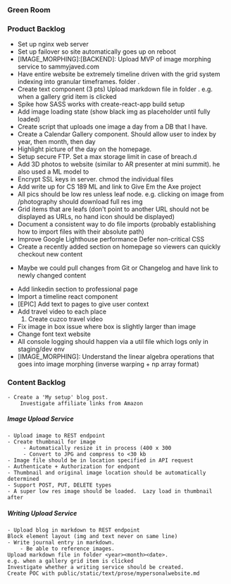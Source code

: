 ### Green Room


### Product Backlog
- Set up nginx web server
- Set up failover so site automatically goes up on reboot
- [IMAGE_MORPHING]:[BACKEND]: Upload MVP of image morphing service to sammyjaved.com
- Have entire website be extremely timeline driven with the grid system indexing into granular timeframes. folder <year><month><date>.
- Create text component (3 pts)
Upload markdown file in folder <year><month><date>.
e.g. when a gallery grid item is clicked
- Spike how SASS works with create-react-app build setup
- Add image loading state (show black img as placeholder until fully loaded)
- Create script that uploads one image a day from a DB that I have.
- Create a Calendar Gallery component.  Should allow user to index by year, then month, then day
- Highlight picture of the day on the homepage.
- Setup secure FTP. Set a max storage limit in case of breach.d
- Add 3D photos to website (similar to AR presenter at mini summit). he also used a ML model to
- Encrypt SSL keys in server. chmod the individual files
- Add write up for CS 189 ML and link to Give Em the Axe project
- All pics should be low res unless leaf node. e.g. clicking on image from /photography should download full res img 
- Grid items that are leafs (don't point to another URL should not be displayed as URLs, no hand icon should be displayed) 
- Document a consistent way to do file imports (probably establishing how to import files with their absolute path)
- Improve Google Lighthouse performance
    Defer non-critical CSS
- Create a recently added section on homepage so viewers can quickly checkout new content
* Maybe we could pull changes from Git or Changelog and have link to newly changed content
- Add linkedin section to professional page
- Import a timeline react component
- [EPIC] Add text to pages to give user context
- Add travel video to each place
    1. Create cuzco travel video
- Fix image in box issue where box is slightly larger than image
- Change font text website
- All console logging should happen via a util file which logs only in staging/dev env
- [IMAGE_MORPHING]: Understand the linear algebra operations that goes into image morphing (inverse warping + np array format)
 

### Content Backlog
    
    - Create a 'My setup' blog post.
        Investigate affiliate links from Amazon 
 
 
##### Image Upload Service
    - Upload image to REST endpoint
    - Create thumbnail for image 
         - Automatically resize it in process (400 x 300
         - Convert to JPG and compress to <30 kb
    - Image file should be in location specified in API request
    - Authenticate + Authorization for endpont
    - Thumbnail and original image location should be automatically determined
    - Support POST, PUT, DELETE types
    - A super low res image should be loaded.  Lazy load in thumbnail after

##### Writing Upload Service
    - Upload blog in markdown to REST endpoint
    Block element layout (img and text never on same line)
    - Write journal entry in markdown.
        - Be able to reference images. 
    Upload markdown file in folder <year><month><date>.
    e.g. when a gallery grid item is clicked
    Investigate whether a writing service should be created.
    Create POC with public/static/text/prose/mypersonalwebsite.md
